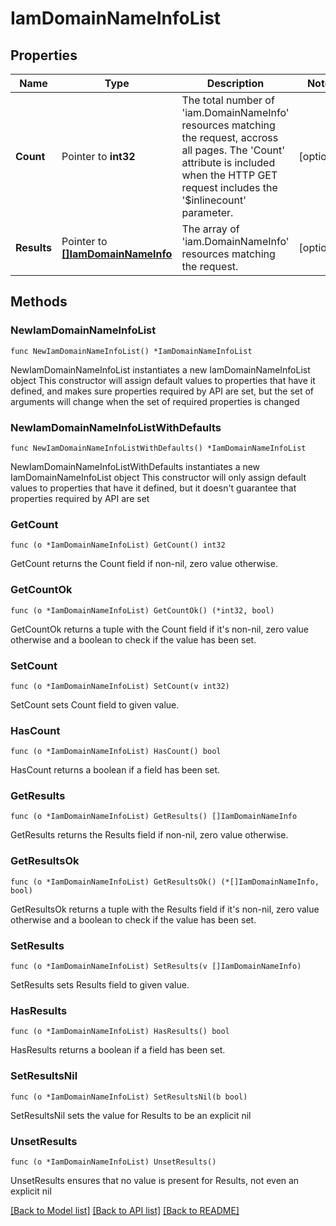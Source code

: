 # IamDomainNameInfoList

## Properties

Name | Type | Description | Notes
------------ | ------------- | ------------- | -------------
**Count** | Pointer to **int32** | The total number of &#39;iam.DomainNameInfo&#39; resources matching the request, accross all pages. The &#39;Count&#39; attribute is included when the HTTP GET request includes the &#39;$inlinecount&#39; parameter. | [optional] 
**Results** | Pointer to [**[]IamDomainNameInfo**](IamDomainNameInfo.md) | The array of &#39;iam.DomainNameInfo&#39; resources matching the request. | [optional] 

## Methods

### NewIamDomainNameInfoList

`func NewIamDomainNameInfoList() *IamDomainNameInfoList`

NewIamDomainNameInfoList instantiates a new IamDomainNameInfoList object
This constructor will assign default values to properties that have it defined,
and makes sure properties required by API are set, but the set of arguments
will change when the set of required properties is changed

### NewIamDomainNameInfoListWithDefaults

`func NewIamDomainNameInfoListWithDefaults() *IamDomainNameInfoList`

NewIamDomainNameInfoListWithDefaults instantiates a new IamDomainNameInfoList object
This constructor will only assign default values to properties that have it defined,
but it doesn't guarantee that properties required by API are set

### GetCount

`func (o *IamDomainNameInfoList) GetCount() int32`

GetCount returns the Count field if non-nil, zero value otherwise.

### GetCountOk

`func (o *IamDomainNameInfoList) GetCountOk() (*int32, bool)`

GetCountOk returns a tuple with the Count field if it's non-nil, zero value otherwise
and a boolean to check if the value has been set.

### SetCount

`func (o *IamDomainNameInfoList) SetCount(v int32)`

SetCount sets Count field to given value.

### HasCount

`func (o *IamDomainNameInfoList) HasCount() bool`

HasCount returns a boolean if a field has been set.

### GetResults

`func (o *IamDomainNameInfoList) GetResults() []IamDomainNameInfo`

GetResults returns the Results field if non-nil, zero value otherwise.

### GetResultsOk

`func (o *IamDomainNameInfoList) GetResultsOk() (*[]IamDomainNameInfo, bool)`

GetResultsOk returns a tuple with the Results field if it's non-nil, zero value otherwise
and a boolean to check if the value has been set.

### SetResults

`func (o *IamDomainNameInfoList) SetResults(v []IamDomainNameInfo)`

SetResults sets Results field to given value.

### HasResults

`func (o *IamDomainNameInfoList) HasResults() bool`

HasResults returns a boolean if a field has been set.

### SetResultsNil

`func (o *IamDomainNameInfoList) SetResultsNil(b bool)`

 SetResultsNil sets the value for Results to be an explicit nil

### UnsetResults
`func (o *IamDomainNameInfoList) UnsetResults()`

UnsetResults ensures that no value is present for Results, not even an explicit nil

[[Back to Model list]](../README.md#documentation-for-models) [[Back to API list]](../README.md#documentation-for-api-endpoints) [[Back to README]](../README.md)


